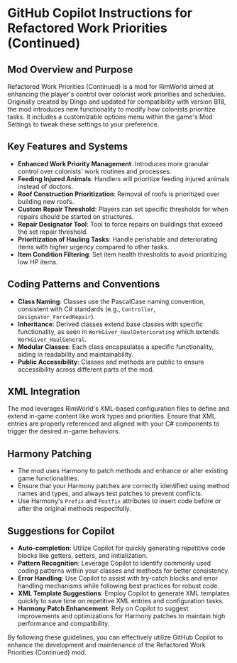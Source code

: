 # GitHub Copilot Instructions for Refactored Work Priorities (Continued)

## Mod Overview and Purpose
Refactored Work Priorities (Continued) is a mod for RimWorld aimed at enhancing the player's control over colonist work priorities and schedules. Originally created by Dingo and updated for compatibility with version B18, the mod introduces new functionality to modify how colonists prioritize tasks. It includes a customizable options menu within the game's Mod Settings to tweak these settings to your preference.

## Key Features and Systems
- **Enhanced Work Priority Management**: Introduces more granular control over colonists' work routines and processes.
- **Feeding Injured Animals**: Handlers will prioritize feeding injured animals instead of doctors.
- **Roof Construction Prioritization**: Removal of roofs is prioritized over building new roofs.
- **Custom Repair Threshold**: Players can set specific thresholds for when repairs should be started on structures.
- **Repair Designator Tool**: Tool to force repairs on buildings that exceed the set repair threshold.
- **Prioritization of Hauling Tasks**: Handle perishable and deteriorating items with higher urgency compared to other tasks.
- **Item Condition Filtering**: Set item health thresholds to avoid prioritizing low HP items.

## Coding Patterns and Conventions
- **Class Naming**: Classes use the PascalCase naming convention, consistent with C# standards (e.g., `Controller`, `Designator_ForcedRepair`).
- **Inheritance**: Derived classes extend base classes with specific functionality, as seen in `WorkGiver_HaulDeteriorating` which extends `WorkGiver_HaulGeneral`.
- **Modular Classes**: Each class encapsulates a specific functionality, aiding in readability and maintainability.
- **Public Accessibility**: Classes and methods are public to ensure accessibility across different parts of the mod.

## XML Integration
The mod leverages RimWorld's XML-based configuration files to define and extend in-game content like work types and priorities. Ensure that XML entries are properly referenced and aligned with your C# components to trigger the desired in-game behaviors.

## Harmony Patching
- The mod uses Harmony to patch methods and enhance or alter existing game functionalities.
- Ensure that your Harmony patches are correctly identified using method names and types, and always test patches to prevent conflicts.
- Use Harmony's `Prefix` and `Postfix` attributes to insert code before or after the original methods respectfully.

## Suggestions for Copilot
- **Auto-completion**: Utilize Copilot for quickly generating repetitive code blocks like getters, setters, and initialization.
- **Pattern Recognition**: Leverage Copilot to identify commonly used coding patterns within your classes and methods for better consistency.
- **Error Handling**: Use Copilot to assist with try-catch blocks and error handling mechanisms while following best practices for robust code.
- **XML Template Suggestions**: Employ Copilot to generate XML templates quickly to save time on repetitive XML entries and configuration tasks.
- **Harmony Patch Enhancement**: Rely on Copilot to suggest improvements and optimizations for Harmony patches to maintain high performance and compatibility.

By following these guidelines, you can effectively utilize GitHub Copilot to enhance the development and maintenance of the Refactored Work Priorities (Continued) mod.
